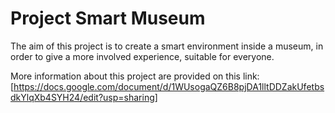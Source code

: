 # Project Smart Museum
The aim of this project is to create a smart environment inside a museum, in order to give a more involved experience, suitable for everyone.

More information about this project are provided on this link:
[https://docs.google.com/document/d/1WUsogaQZ6B8pjDA1lltDDZakUfetbsdkYlqXb4SYH24/edit?usp=sharing]
